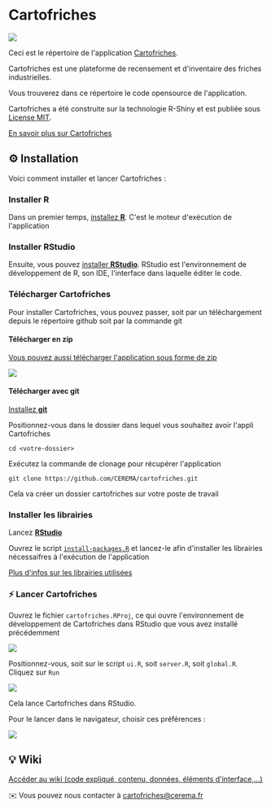 # Cartofriches

![](https://raw.githubusercontent.com/wiki/CEREMA/cartofriches/images/cartofriches.png)

Ceci est le répertoire de l'application [Cartofriches](cartofriches.cerema.fr).

Cartofriches est une plateforme de recensement et d'inventaire des friches industrielles.

Vous trouverez dans ce répertoire le code opensource de l'application.

Cartofriches a été construite sur la technologie R-Shiny et est publiée sous [License MIT](https://spdx.org/licenses/MIT.html#licenseText).

[En savoir plus sur Cartofriches](https://artificialisation.developpement-durable.gouv.fr/cartofriches)  

## ⚙️ Installation
Voici comment installer et lancer Cartofriches :

### Installer R
Dans un premier temps, [installez **R**](https://cran.r-project.org/bin/windows/base/). C'est le moteur d'exécution de l'application

### Installer RStudio
Ensuite, vous pouvez [installer **RStudio**](https://rstudio.com/products/rstudio/download/). RStudio est l'environnement de développement de R, son IDE, l'interface dans laquelle éditer le code.

### Télécharger Cartofriches
Pour installer Cartofriches, vous pouvez passer, soit par un téléchargement depuis le répertoire github soit par la commande git

#### Télécharger en zip
[Vous pouvez aussi télécharger l'application sous forme de zip](url)

![](https://raw.githubusercontent.com/wiki/CEREMA/cartofriches/images/install/zip.png)

#### Télécharger avec git

[Installez **git**](https://git-scm.com/downloads)

Positionnez-vous dans le dossier dans lequel vous souhaitez avoir l'appli Cartofriches

	cd <votre-dossier>


Exécutez la commande de clonage pour récupérer l'application


	git clone https://github.com/CEREMA/cartofriches.git

Cela va créer un dossier cartofriches sur votre poste de travail


### Installer les librairies
Lancez [**RStudio**](https://rstudio.com/products/rstudio/download/)

Ouvrez le script [`install-packages.R`](https://github.com/CEREMA/cartofriches/blob/main/shinyapp/install-packages.R) et lancez-le afin d'installer les librairies nécessaifres à l'exécution de l'application

[Plus d'infos sur les librairies utilisées](https://github.com/CEREMA/cartofriches/wiki/Librairies)

### ⚡ Lancer Cartofriches
Ouvrez le fichier `cartofriches.RProj`, ce qui ouvre l'environnement de développement de Cartofriches dans RStudio que vous avez installé précédemment

![](https://raw.githubusercontent.com/wiki/CEREMA/cartofriches/images/install/rproj.png)

Positionnez-vous, soit sur le script `ui.R`, soit `server.R`, soit `global.R`. Cliquez sur `Run`

![](https://raw.githubusercontent.com/wiki/CEREMA/cartofriches/images/install/run.png)

Cela lance Cartofriches dans RStudio.

Pour le lancer dans le navigateur, choisir ces préférences :

![](https://raw.githubusercontent.com/wiki/CEREMA/cartofriches/images/install/prefs.png)

## 💡 Wiki
[Accéder au wiki (code expliqué, contenu, données, éléments d'interface,...)](https://github.com/CEREMA/cartofriches/wiki)

✉️ Vous pouvez nous contacter à [cartofriches@cerema.fr](mailto:cartofriches.cerema.fr)